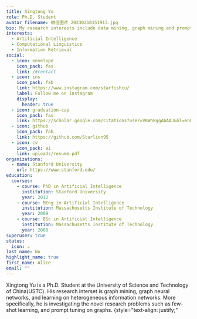 ```yaml
---
title: Xingtong Yu
role: Ph.D. Student
avatar_filename: 微信图片_20230218151913.jpg
bio: My research interests include data mining, graph mining and prompt.
interests:
  - Artificial Intelligence
  - Computational Linguistics
  - Information Retrieval
social:
  - icon: envelope
    icon_pack: fas
    link: /#contact
  - icon: ins
    icon_pack: fab
    link: https://www.instagram.com/starfishcu/
    label: Follow me on Instagram
    display:
      header: true
  - icon: graduation-cap
    icon_pack: fas
    link: https://scholar.google.com/citations?user=VKWhRggAAAAJ&hl=en&inst=14102473421921925766
  - icon: github
    icon_pack: fab
    link: https://github.com/Starlien95
  - icon: cv
    icon_pack: ai
    link: uploads/resume.pdf
organizations:
  - name: Stanford University
    url: https://www.stanford.edu/
education:
  courses:
    - course: PhD in Artificial Intelligence
      institution: Stanford University
      year: 2012
    - course: MEng in Artificial Intelligence
      institution: Massachusetts Institute of Technology
      year: 2009
    - course: BSc in Artificial Intelligence
      institution: Massachusetts Institute of Technology
      year: 2008
superuser: true
status:
  icon: ☕️
last_name: Wu
highlight_name: true
first_name: Alice
email: ""
---
```

Xingtong Yu is a Ph.D. Student at the University of Science and Technology of China(USTC). His research  interset is graph mining, graph neural networks, and learning on heterogeneous information networks. More specifically,  he is investigating the novel research problems such as few-shot learning, and prompt tuning on graphs.
{style="text-align: justify;"